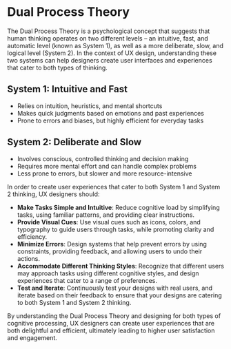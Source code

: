 # Dual Process Theory

The Dual Process Theory is a psychological concept that suggests that human thinking operates on two different levels – an intuitive, fast, and automatic level (known as System 1), as well as a more deliberate, slow, and logical level (System 2). In the context of UX design, understanding these two systems can help designers create user interfaces and experiences that cater to both types of thinking.

## System 1: Intuitive and Fast

- Relies on intuition, heuristics, and mental shortcuts
- Makes quick judgments based on emotions and past experiences
- Prone to errors and biases, but highly efficient for everyday tasks

## System 2: Deliberate and Slow

- Involves conscious, controlled thinking and decision making
- Requires more mental effort and can handle complex problems
- Less prone to errors, but slower and more resource-intensive

In order to create user experiences that cater to both System 1 and System 2 thinking, UX designers should:

- **Make Tasks Simple and Intuitive**: Reduce cognitive load by simplifying tasks, using familiar patterns, and providing clear instructions.
- **Provide Visual Cues**: Use visual cues such as icons, colors, and typography to guide users through tasks, while promoting clarity and efficiency.
- **Minimize Errors**: Design systems that help prevent errors by using constraints, providing feedback, and allowing users to undo their actions.
- **Accommodate Different Thinking Styles**: Recognize that different users may approach tasks using different cognitive styles, and design experiences that cater to a range of preferences.
- **Test and Iterate**: Continuously test your designs with real users, and iterate based on their feedback to ensure that your designs are catering to both System 1 and System 2 thinking.

By understanding the Dual Process Theory and designing for both types of cognitive processing, UX designers can create user experiences that are both delightful and efficient, ultimately leading to higher user satisfaction and engagement.
